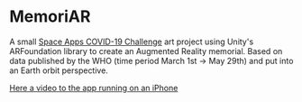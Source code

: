 # MemoriAR

A small [Space Apps COVID-19 Challenge](https://covid19.spaceappschallenge.org) art project using Unity's ARFoundation library to create an Augmented Reality memorial. Based on data published by the WHO (time period March 1st -> May 29th) and put into an Earth orbit perspective.

[Here a video to the app running on an iPhone](https://youtu.be/dIzmkfwjknA) 
